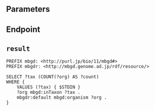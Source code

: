 # 

## Parameters


## Endpoint


## `result`

```sparql
PREFIX mbgd: <http://purl.jp/bio/11/mbgd#>
PREFIX mbgdr: <http://mbgd.genome.ad.jp/rdf/resource/>

SELECT ?tax (COUNT(?org) AS ?count)
WHERE {
    VALUES (?tax) { $STDIN }
    ?org mbgd:inTaxon ?tax .
    mbgdr:default mbgd:organism ?org .
}


```

